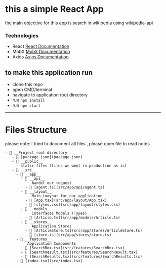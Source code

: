 # this a simple React App
the main objective for this app is search in wikipedia using wikipedia-api  

### Technologies
* React [React Documentation](https://reactjs.org/docs/getting-started.html)
* MobX [MobX Documentation](https://mobx.js.org/react-integration.html)
* Axios [Axios Documentation](https://axios-http.com/docs/intro)

## to make this application run
* clone this repo
* open CMD/terminal
* navigate to application root directory
* run `npm install`
* run `npm start`

--------
# Files Structure

please note: I tried to document all files , please open file to read notes

```
- 📂 __Project root directory
   - 📄 [package.json](package.json)
   - 📂 __public__
     - static files (files we wont in production as is)
   - 📂 __src__
     - 📂 __app__
       - 📂 __api__ 
            handel our request
         - 📄 [agent.ts](src/app/api/agent.ts)
       - 📂 __layout__
            Main Loayout for our application
         - 📄 [App.tsx](src/app/layout/App.tsx)
         - 📄 [styles.css](src/app/layout/styles.css)
       - 📂 __models__
            interfaces Models (Types)
         - 📄 [Article.ts](src/app/models/Article.ts)
       - 📂 __stores__
            Application Stores
         - 📄 [ArticleStore.ts](src/app/stores/ArticleStore.ts)
         - 📄 [store.ts](src/app/stores/store.ts)
     - 📂 __features__
          Application Components
       - 📄 [SearchBox.tsx](src/features/SearchBox.tsx)
       - 📄 [SearchResult.tsx](src/features/SearchResult.tsx)
       - 📄 [SearchResults.tsx](src/features/SearchResults.tsx)
     - 📄 [index.tsx](src/index.tsx)
```

